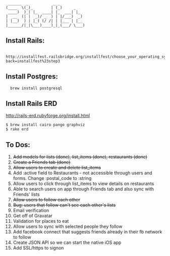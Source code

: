     ______  _           _ _
    (____  \(_)_        | (_)     _
     ____)  )_| |_  ____| |_  ___| |_
    |  __  (| |  _)/ _  ) | |/___)  _)
    | |__)  ) | |_( (/ /| | |___ | |__
    |______/|_|\___)____)_|_(___/ \___)


Install Rails:
----------------
      http://installfest.railsbridge.org/installfest/choose_your_operating_system?back=installfest%23step3


Install Postgres:
-----------------
      brew install postgresql

Install Rails ERD
-----------------
http://rails-erd.rubyforge.org/install.html
	
	$ brew install cairo pango graphviz 
	$ rake erd

To Dos:
--------

1. ~~Add models for lists (done), list_items (done), restaurants (done)~~
2. ~~Create a Friends tab (done)~~
2. ~~Allow users to create and delete list_items~~ 
2. Add :active field to Restaurants - not accessible through users and forms. Change :postal_code to :string
2. Allow users to click through list_items to view details on restaurants
3. Able to search users on app through Friends tab and also sync with Friends' lists
2. ~~Allow users to follow each other~~
2. ~~Bug: users that follow can't see each other's lists~~
2. Email verification
2. Get off of Gravatar
2. Validation for places to eat
3. Allow users to sync with selected people they follow
4. Add facebook connect that suggests friends already in their fb network to follow
5. Create JSON API so we can start the native iOS app
5. Add SSL/https to signon
